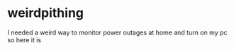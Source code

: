 # weirdpithing
I needed a weird way to monitor power outages at home and turn on my pc so here it is

